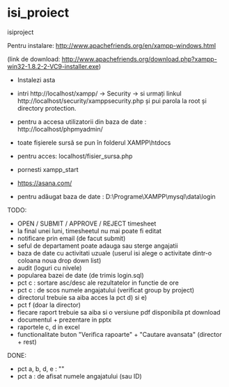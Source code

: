 isi_proiect
===========

isiproject

Pentru instalare: http://www.apachefriends.org/en/xampp-windows.html

(link de download: http://www.apachefriends.org/download.php?xampp-win32-1.8.2-2-VC9-installer.exe)

* Instalezi asta
* intri http://localhost/xampp/ -> Security -> si urmați linkul http://localhost/security/xamppsecurity.php și pui 
parola la root și directory protection.
* pentru a accesa utilizatorii din baza de date : http://localhost/phpmyadmin/
* toate fișierele sursă se pun în folderul XAMPP\htdocs
* pentru acces: localhost/fisier_sursa.php
* pornesti xampp_start

* https://asana.com/


* pentru adăugat baza de date : D:\Programe\XAMPP\mysql\data\login


TODO:

- OPEN / SUBMIT / APPROVE / REJECT timesheet
- la final unei luni, timesheetul nu mai poate fi editat
- notificare prin email (de facut submit)
- seful de departament poate adauga sau sterge angajatii
- baza de date cu activitati uzuale (userul isi alege o activitate dintr-o coloana noua drop down list)
- audit (loguri cu nivele)
- popularea bazei de date (de trimis login.sql)
- pct c : sortare asc/desc ale rezultatelor in functie de ore
- pct c : de scos numele angajatului (verificat group by project)
- directorul trebuie sa aiba acces la pct d) si e)
- pct f (doar la director)
- fiecare raport trebuie sa aiba si o versiune pdf disponibila pt download
- documentul + prezentare in pptx
- raportele c, d in excel
- functionalitate buton "Verifica rapoarte" + "Cautare avansata" (director + rest)


DONE:
- pct a, b, d, e : ""
- pct a : de afisat numele angajatului (sau ID)

